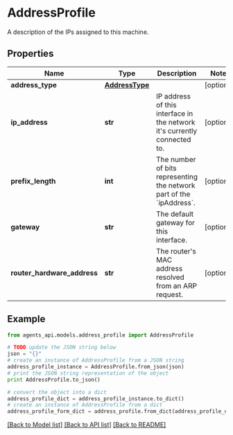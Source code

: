 # AddressProfile

A description of the IPs assigned to this machine.

## Properties
Name | Type | Description | Notes
------------ | ------------- | ------------- | -------------
**address_type** | [**AddressType**](AddressType.md) |  | [optional] 
**ip_address** | **str** | IP address of this interface in the network it&#39;s currently connected to. | [optional] 
**prefix_length** | **int** | The number of bits representing the network part of the &#x60;ipAddress&#x60;. | [optional] 
**gateway** | **str** | The default gateway for this interface. | [optional] 
**router_hardware_address** | **str** | The router&#39;s MAC address resolved from an ARP request. | [optional] 

## Example

```python
from agents_api.models.address_profile import AddressProfile

# TODO update the JSON string below
json = "{}"
# create an instance of AddressProfile from a JSON string
address_profile_instance = AddressProfile.from_json(json)
# print the JSON string representation of the object
print AddressProfile.to_json()

# convert the object into a dict
address_profile_dict = address_profile_instance.to_dict()
# create an instance of AddressProfile from a dict
address_profile_form_dict = address_profile.from_dict(address_profile_dict)
```
[[Back to Model list]](../README.md#documentation-for-models) [[Back to API list]](../README.md#documentation-for-api-endpoints) [[Back to README]](../README.md)


